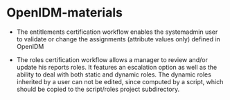 # OpenIDM-materials

- The entitlements certification workflow enables the systemadmin user to validate or change the assignments (attribute values only) defined in OpenIDM

- The roles certification workflow allows a manager to review and/or update his reports roles. It features an escalation option as well as the ability to deal with both static and dynamic roles. The dynamic roles inherited by a user can not be edited, since computed by a script, which should be copied to the script/roles project subdirectory.


